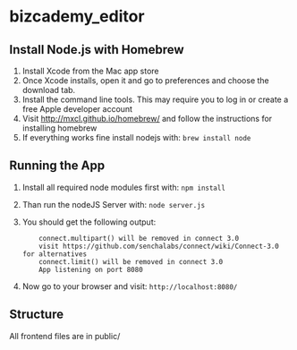 bizcademy_editor
================

Install Node.js with Homebrew
-----------------------------

1. Install Xcode from the Mac app store
2. Once Xcode installs, open it and go to preferences and choose the download tab.
3. Install the command line tools. This may require you to log in or create a free Apple developer account
4. Visit http://mxcl.github.io/homebrew/ and follow the instructions for installing homebrew
5. If everything works fine install nodejs with:
    ```brew install node```

Running the App
---------------

1. Install all required node modules first with:
    ```npm install```

2. Than run the nodeJS Server with:
    ```node server.js```

3. You should get the following output:
    ``` 
        connect.multipart() will be removed in connect 3.0
        visit https://github.com/senchalabs/connect/wiki/Connect-3.0 for alternatives
        connect.limit() will be removed in connect 3.0
        App listening on port 8080
    ```

4. Now go to your browser and visit:
    ```http://localhost:8080/```
    
Structure
---------

All frontend files are in public/
